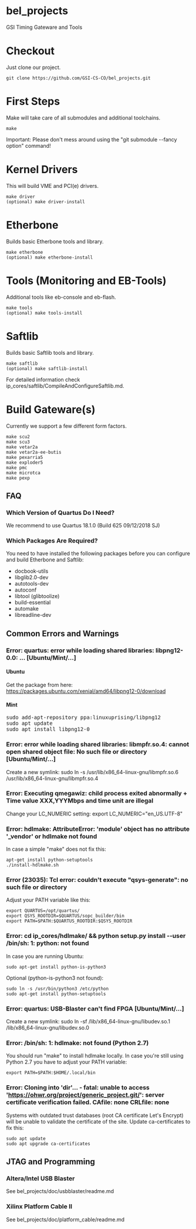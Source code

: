 bel_projects
============
GSI Timing Gateware and Tools

# Checkout
Just clone our project.
```
git clone https://github.com/GSI-CS-CO/bel_projects.git
```

# First Steps
Make will take care of all submodules and additional toolchains.
```
make
```
Important: Please don't mess around using the "git submodule --fancy option" command!

# Kernel Drivers
This will build VME and PCI(e) drivers.
```
make driver
(optional) make driver-install
```

# Etherbone
Builds basic Etherbone tools and library.
```
make etherbone
(optional) make etherbone-install
```

# Tools (Monitoring and EB-Tools)
Additional tools like eb-console and eb-flash.
```
make tools
(optional) make tools-install
```

# Saftlib
Builds basic Saftlib tools and library.
```
make saftlib
(optional) make saftlib-install
```
For detailed information check ip_cores/saftlib/CompileAndConfigureSaftlib.md.

# Build Gateware(s)
Currently we support a few different form factors.
```
make scu2
make scu3
make vetar2a
make vetar2a-ee-butis
make pexarria5
make exploder5
make pmc
make microtca
make pexp
```

## FAQ
### Which Version of Quartus Do I Need?
We recommend to use Quartus 18.1.0 (Build 625 09/12/2018 SJ)

### Which Packages Are Required?
You need to have installed the following packages before you can configure and build Etherbone and Saftlib:
* docbook-utils
* libglib2.0-dev
* autotools-dev
* autoconf
* libtool (glibtoolize)
* build-essential
* automake
* libreadline-dev

## Common Errors and Warnings
### Error: quartus: error while loading shared libraries: libpng12-0.0: ... [Ubuntu/Mint/...]

#### Ubuntu
Get the package from here: https://packages.ubuntu.com/xenial/amd64/libpng12-0/download

#### Mint
<pre>
sudo add-apt-repository ppa:linuxuprising/libpng12
sudo apt update 
sudo apt install libpng12-0
</pre>

### Error: error while loading shared libraries: libmpfr.so.4: cannot open shared object file: No such file or directory [Ubuntu/Mint/...]
Create a new symlink: sudo ln -s /usr/lib/x86_64-linux-gnu/libmpfr.so.6 /usr/lib/x86_64-linux-gnu/libmpfr.so.4

### Error: Executing qmegawiz: child process exited abnormally + Time value XXX,YYYMbps and time unit are illegal
Change your LC_NUMERIC setting: export LC_NUMERIC="en_US.UTF-8"

### Error: hdlmake: AttributeError: 'module' object has no attribute '_vendor' or hdlmake not found
In case a simple "make" does not fix this:
```
apt-get install python-setuptools
./install-hdlmake.sh
```

### Error (23035): Tcl error: couldn't execute "qsys-generate": no such file or directory
Adjust your PATH variable like this:
```
export QUARTUS=/opt/quartus/
export QSYS_ROOTDIR=$QUARTUS/sopc_builder/bin
export PATH=$PATH:$QUARTUS_ROOTDIR:$QSYS_ROOTDIR
```

### Error: cd ip_cores/hdlmake/ && python setup.py install --user /bin/sh: 1: python: not found
In case you are running Ubuntu:
```
sudo apt-get install python-is-python3
```

Optional (python-is-python3 not found):
```
sudo ln -s /usr/bin/python3 /etc/python
sudo apt-get install python-setuptools
```

### Error: quartus: USB-Blaster can't find FPGA [Ubuntu/Mint/...]
Create a new symlink: sudo ln -sf /lib/x86_64-linux-gnu/libudev.so.1 /lib/x86_64-linux-gnu/libudev.so.0

### Error: /bin/sh: 1: hdlmake: not found (Python 2.7)
You should run "make" to install hdlmake locally. In case you're still using Python 2.7 you have to adjust your PATH variable: 
```
export PATH=$PATH:$HOME/.local/bin
```

### Error: Cloning into 'dir'... - fatal: unable to access 'https://ohwr.org/project/generic_project.git/': server certificate verification failed. CAfile: none CRLfile: none
Systems with outdated trust databases (root CA certificate Let's Encrypt) will be unable to validate the certificate of the site. Update ca-certificates to fix this:
```
sudo apt update
sudo apt upgrade ca-certificates
```

## JTAG and Programming
### Altera/Intel USB Blaster

See bel_projects/doc/usbblaster/readme.md

### Xilinx Platform Cable II

See bel_projects/doc/platform_cable/readme.md
